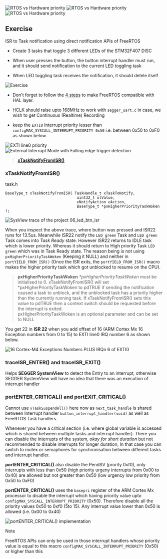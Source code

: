     
		
<img src="images/prior.png" alt="RTOS vs Hardware priority" title="RTOS vs Hardware priority">          
		
<img src="images/prior2.png" alt="RTOS vs Hardware priority" title="RTOS vs Hardware priority">          
		
<img src="images/prior3.png" alt="RTOS vs Hardware priority" title="RTOS vs Hardware priority">             
      
			

## Exercise   
     
ISR to Task notification using direct notification APIs of FreeRTOS    
    
* Create 3 tasks that toggle 3 different LEDs of the STM32F407 DISC    
    
* When user presses the button, the button interrupt handler must run, and it should send notification to the current LED toggling task    
    
* When LED toggling task receives the notification, it should detele itself     
     
		 
<img src="images/exercise.png" alt="Exercise" title="Exercise">  		 
		   
    
* Don't forget to follow the [4 steps](https://github.com/noargs/ARM-cortex-m-FreeRTOS-stm32fx/tree/main/02_led_tasks#incorporating-freertos-with-hal-layer) to make FreeRTOS compatible with HAL layer.   
    
* HCLK should raise upto 168MHz to work with `segger_uart.c` in case, we wish to get Continuous (Realtime) Recording	  	 
		   
    
* keep the `EXTI0` Interrupt priority lesser than `configMAX_SYSCALL_INTERRUPT_PRIORITY 0x50` i.e. between 0x50 to 0xF0 as shown below.    
     
		 
<img src="images/prior4.png" alt="EXTI line0 priority" title="EXTI line0 priority">  		 
     
		 
<img src="images/prior5.png" alt="External Interrupt Mode with Falling edge trigger detection" title="External Interrupt Mode with Falling edge trigger detection">  		    
     
		 
> [**xTaskNotifyFromISR()**](https://www.freertos.org/xTaskNotifyFromISR.html)     
     
		  
			
			 
### xTaskNotifyFromISR()       
      
task.h     
     
```
BaseType_t xTaskNotifyFromISR( TaskHandle_t xTaskToNotify,
                                uint32_t ulValue,
                                eNotifyAction eAction,
                                BaseType_t *pxHigherPriorityTaskWoken );
```																		 			
   
<img src="images/trace.png" alt="SysView trace of the project 06_led_btn_isr" title="SysView trace of the project 06_led_btn_isr"> 	 
     
       		    		 		 
When you inspect the above trace, where button was pressed and ISR22 runs for 13.5us. Meanwhile ISR22 notify the `LED green` Task and `LED green` Task comes into _Task Ready_ state. However ISR22 returns to IDLE task which is lower priority. Whereas it should return to High priority Task `LED green` which was in Task Ready state. The reason being is not using `pxHigherPriorityTaskWoken` (Keeping it NULL) and neither in `portYIELD_FROM_ISR()` (Once the ISR exits, the `portYIELD_FROM_ISR()` macro makes the higher priority task which got unblocked to resume on the CPU). 									
						 
> **pxHigherPriorityTaskWoken** _*pxHigherPriorityTaskWoken_ must be initialised to 0. 
> xTaskNotifyFromISR() will set *pxHigherPriorityTaskWoken to pdTRUE if sending the notification caused a task to unblock, and the unblocked task has a priority higher than the currently running task.
> If xTaskNotifyFromISR() sets this value to pdTRUE then a context switch should be requested before the interrupt is exited.     
> pxHigherPriorityTaskWoken is an optional parameter and can be set to NULL     
     
You get 22 in **ISR 22** when you add offset of 16 (ARM Cortex Mx 16 Exception numbers from 0 to 15) to EXTI line0 IRQ number 6 as shown below. 		
						 			
   
<img src="images/isr22.png" alt="16 Cortex-M4 Exceptions Numbers PLUS IRQn 6 of EXTI0" title="16 Cortex-M4 Exceptions Numbers PLUS IRQn 6 of EXTI0"> 	 
       
			
			 
### traceISR_ENTER() and traceISR_EXIT()     
     
Helps **SEGGER SystemView** to detect the Entry to an interrupt, otherwise SEGGER SystemView will have no idea that there was an execution of interrupt handler		    
     
		  
			
			 
### portENTER_CRITICAL() and portEXIT_CRITICAL()     
     
Cannot use `vTaskSuspendAll()` here now as `next_task_handle` is shared between Interrupt handler `button_interrupt_handler(void)` as well as FreeRTOS Task handlers.   
    
Whenever you have a critical section (i.e. where global variable is accessed which is shared between multiple tasks and interrupt handler). There you can disable the interrupts of the system, _okay for short duration_ but not recommended to disable interrupts for longer duration, In that case you can switch to mutex or semaphores for synchronisation between different tasks and interrupt handler.   
    
**portENTER_CRITICAL()** also disable the PendSV (prority 0xf0), only interrupts with less than 0x50 (high priority urgeny interrupts from 0x00 to 0x40) are allowed but not greater than 0x50 (low urgency low priority from 0x50 to 0xF0)		 
     
**portENTER_CRITICAL()** uses the `basepri` register of the ARM Cortex Mx processor to disable the interrupt which having priority value upto `configMAX_SYSCALL_INTERRUPT_PRIORITY` (0x50). Therefore disable all the priority values 0x50 to 0xf0 (5to 15). Any interrupt value lower than 0x50 is allowed (i.e. 0x00 to 0x40)	         
		
<img src="images/basepri.png" alt="portENTER_CRITICAL() implementation" title="portENTER_CRITICAL() implementation">       
		 
		 
> [!NOTE]
> FreeRTOS APIs can only be used in those interrupt handlers whose priority value is equal to this macro `configMAX_SYSCALL_INTERRUPT_PRIORITY` (0x50) or higher than this 		 	 
      
    

			
	 		 

         
		 
           
		 
     
		  	 						 		 
		     
		 
	
    
    
    
    
    
    
    
    
    
  
    
    
    
    
    
    
    
    

     
     

     
     

     
    
    